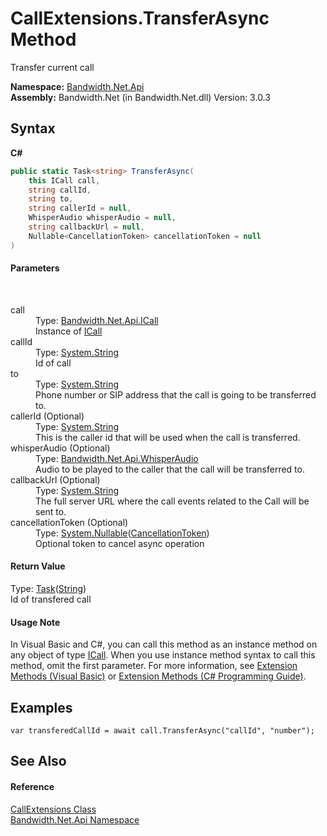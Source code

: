 ﻿# CallExtensions.TransferAsync Method 
 

Transfer current call

**Namespace:**&nbsp;<a href ="N_Bandwidth_Net_Api.md">Bandwidth.Net.Api</a><br />**Assembly:**&nbsp;Bandwidth.Net (in Bandwidth.Net.dll) Version: 3.0.3

## Syntax

**C#**<br />
``` C#
public static Task<string> TransferAsync(
	this ICall call,
	string callId,
	string to,
	string callerId = null,
	WhisperAudio whisperAudio = null,
	string callbackUrl = null,
	Nullable<CancellationToken> cancellationToken = null
)
```


#### Parameters
&nbsp;<dl><dt>call</dt><dd>Type: <a href ="T_Bandwidth_Net_Api_ICall.md">Bandwidth.Net.Api.ICall</a><br />Instance of <a href ="T_Bandwidth_Net_Api_ICall.md">ICall</a></dd><dt>callId</dt><dd>Type: <a href="http://msdn2.microsoft.com/en-us/library/s1wwdcbf" target="_blank">System.String</a><br />Id of call</dd><dt>to</dt><dd>Type: <a href="http://msdn2.microsoft.com/en-us/library/s1wwdcbf" target="_blank">System.String</a><br />Phone number or SIP address that the call is going to be transferred to.</dd><dt>callerId (Optional)</dt><dd>Type: <a href="http://msdn2.microsoft.com/en-us/library/s1wwdcbf" target="_blank">System.String</a><br />This is the caller id that will be used when the call is transferred.</dd><dt>whisperAudio (Optional)</dt><dd>Type: <a href ="T_Bandwidth_Net_Api_WhisperAudio.md">Bandwidth.Net.Api.WhisperAudio</a><br />Audio to be played to the caller that the call will be transferred to.</dd><dt>callbackUrl (Optional)</dt><dd>Type: <a href="http://msdn2.microsoft.com/en-us/library/s1wwdcbf" target="_blank">System.String</a><br />The full server URL where the call events related to the Call will be sent to.</dd><dt>cancellationToken (Optional)</dt><dd>Type: <a href="http://msdn2.microsoft.com/en-us/library/b3h38hb0" target="_blank">System.Nullable</a>(<a href="http://msdn2.microsoft.com/en-us/library/dd384802" target="_blank">CancellationToken</a>)<br />Optional token to cancel async operation</dd></dl>

#### Return Value
Type: <a href="http://msdn2.microsoft.com/en-us/library/dd321424" target="_blank">Task</a>(<a href="http://msdn2.microsoft.com/en-us/library/s1wwdcbf" target="_blank">String</a>)<br />Id of transfered call

#### Usage Note
In Visual Basic and C#, you can call this method as an instance method on any object of type <a href ="T_Bandwidth_Net_Api_ICall.md">ICall</a>. When you use instance method syntax to call this method, omit the first parameter. For more information, see <a href="http://msdn.microsoft.com/en-us/library/bb384936.aspx">Extension Methods (Visual Basic)</a> or <a href="http://msdn.microsoft.com/en-us/library/bb383977.aspx">Extension Methods (C# Programming Guide)</a>.

## Examples

```
var transferedCallId = await call.TransferAsync("callId", "number");
```


## See Also


#### Reference
<a href ="T_Bandwidth_Net_Api_CallExtensions.md">CallExtensions Class</a><br /><a href ="N_Bandwidth_Net_Api.md">Bandwidth.Net.Api Namespace</a><br />